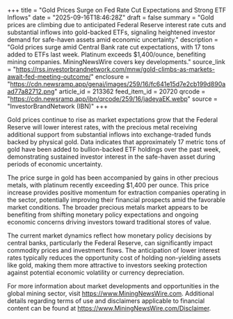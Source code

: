 +++
title = "Gold Prices Surge on Fed Rate Cut Expectations and Strong ETF Inflows"
date = "2025-09-16T18:46:28Z"
draft = false
summary = "Gold prices are climbing due to anticipated Federal Reserve interest rate cuts and substantial inflows into gold-backed ETFs, signaling heightened investor demand for safe-haven assets amid economic uncertainty."
description = "Gold prices surge amid Central Bank rate cut expectations, with 17 tons added to ETFs last week. Platinum exceeds $1,400/ounce, benefiting mining companies. MiningNewsWire covers key developments."
source_link = "https://rss.investorbrandnetwork.com/mnw/gold-climbs-as-markets-await-fed-meeting-outcome/"
enclosure = "https://cdn.newsramp.app/genai/images/259/16/fc641e15d7e2cb199d890aad77a82712.png"
article_id = 213362
feed_item_id = 20720
qrcode = "https://cdn.newsramp.app/ibn/qrcode/259/16/jadeyaEK.webp"
source = "InvestorBrandNetwork (IBN)"
+++

<p>Gold prices continue to rise as market expectations grow that the Federal Reserve will lower interest rates, with the precious metal receiving additional support from substantial inflows into exchange-traded funds backed by physical gold. Data indicates that approximately 17 metric tons of gold have been added to bullion-backed ETF holdings over the past week, demonstrating sustained investor interest in the safe-haven asset during periods of economic uncertainty.</p><p>The price surge in gold has been accompanied by gains in other precious metals, with platinum recently exceeding $1,400 per ounce. This price increase provides positive momentum for extraction companies operating in the sector, potentially improving their financial prospects amid the favorable market conditions. The broader precious metals market appears to be benefiting from shifting monetary policy expectations and ongoing economic concerns driving investors toward traditional stores of value.</p><p>The current market dynamics reflect how monetary policy decisions by central banks, particularly the Federal Reserve, can significantly impact commodity prices and investment flows. The anticipation of lower interest rates typically reduces the opportunity cost of holding non-yielding assets like gold, making them more attractive to investors seeking protection against potential economic volatility or currency depreciation.</p><p>For more information about market developments and opportunities in the global mining sector, visit <a href="https://www.MiningNewsWire.com" rel="nofollow" target="_blank">https://www.MiningNewsWire.com</a>. Additional details regarding terms of use and disclaimers applicable to financial content can be found at <a href="https://www.MiningNewsWire.com/Disclaimer" rel="nofollow" target="_blank">https://www.MiningNewsWire.com/Disclaimer</a>.</p>